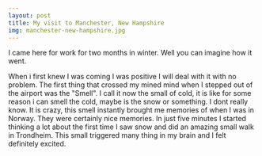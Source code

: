 ```yaml
---
layout: post
title: My visit to Manchester, New Hampshire
img: manchester-new-hampshire.jpg
---
```


I came here for work for two months in winter. Well you can imagine how it went.

When i first knew I was coming I was positive I will deal with it with no problem. The first thing that crossed my mined mind when I stepped out of the airport was the \"Smell\". I call it now the small of cold, it is like for some reason i can smell the cold, maybe is the snow or something. I dont really know. It is crazy, this smell instantly brought me memories of when I was in Norway. They were certainly nice memories. In just five minutes I started thinking a lot about the first time I saw snow and did an amazing small walk in Trondheim. This small triggered many thing in my brain and I felt definitely excited.
